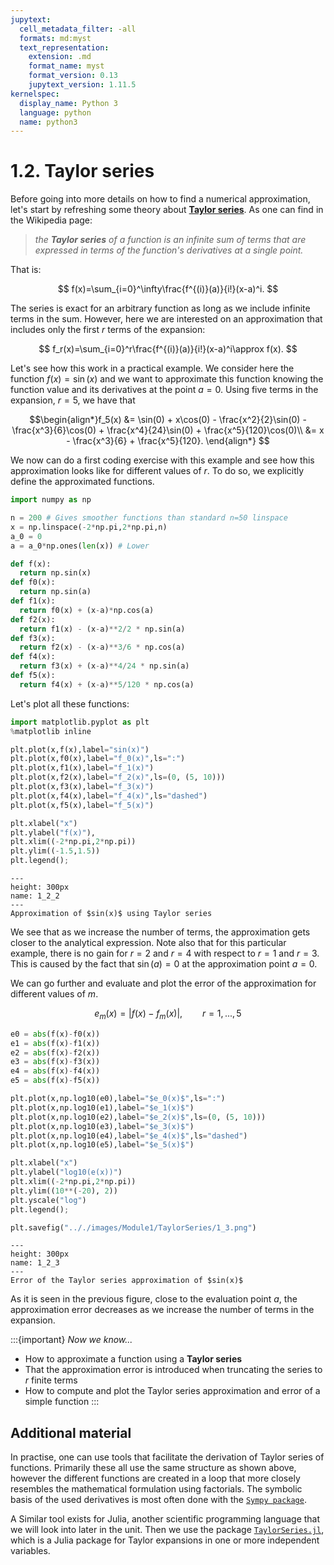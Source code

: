 ```yaml
---
jupytext:
  cell_metadata_filter: -all
  formats: md:myst
  text_representation:
    extension: .md
    format_name: myst
    format_version: 0.13
    jupytext_version: 1.11.5
kernelspec:
  display_name: Python 3
  language: python
  name: python3
---
```


# 1.2. Taylor series

Before going into more details on how to find a numerical approximation, let's start by refreshing some theory about **[Taylor series](https://en.wikipedia.org/wiki/Taylor_series)**. As one can find in the Wikipedia page:

> *the **Taylor series** of a function is an infinite sum of terms that are expressed in terms of the function's derivatives at a single point.*

That is:

$$ f(x)=\sum_{i=0}^\infty\frac{f^{(i)}(a)}{i!}(x-a)^i. $$

The series is exact for an arbitrary function as long as we include infinite terms in the sum. However, here we are interested on an approximation that includes only the first $r$ terms of the expansion: 

$$ f_r(x)=\sum_{i=0}^r\frac{f^{(i)}(a)}{i!}(x-a)^i\approx f(x). $$

Let's see how this work in a practical example. We consider here the function $f(x)=\sin(x)$ and we want to approximate this function knowing the function value and its derivatives at the point $a=0$. Using five terms in the expansion, $r=5$, we have that 

$$\begin{align*}f_5(x) &= \sin(0) + x\cos(0) - \frac{x^2}{2}\sin(0) - \frac{x^3}{6}\cos(0) + \frac{x^4}{24}\sin(0) + \frac{x^5}{120}\cos(0)\\
                      &= x - \frac{x^3}{6} + \frac{x^5}{120}.
\end{align*} $$

We now can do a first coding exercise with this example and see how this approximation looks like for different values of $r$. To do so, we explicitly define the approximated functions.
```python
import numpy as np

n = 200 # Gives smoother functions than standard n=50 linspace
x = np.linspace(-2*np.pi,2*np.pi,n)
a_0 = 0
a = a_0*np.ones(len(x)) # Lower 

def f(x):
  return np.sin(x)
def f0(x):
  return np.sin(a)
def f1(x):
  return f0(x) + (x-a)*np.cos(a)
def f2(x):
  return f1(x) - (x-a)**2/2 * np.sin(a)
def f3(x):
  return f2(x) - (x-a)**3/6 * np.cos(a)
def f4(x):
  return f3(x) + (x-a)**4/24 * np.sin(a)
def f5(x):
  return f4(x) + (x-a)**5/120 * np.cos(a)
```
Let's plot all these functions:
```python
import matplotlib.pyplot as plt
%matplotlib inline

plt.plot(x,f(x),label="sin(x)")
plt.plot(x,f0(x),label="f_0(x)",ls=":")
plt.plot(x,f1(x),label="f_1(x)")
plt.plot(x,f2(x),label="f_2(x)",ls=(0, (5, 10)))
plt.plot(x,f3(x),label="f_3(x)")
plt.plot(x,f4(x),label="f_4(x)",ls="dashed")
plt.plot(x,f5(x),label="f_5(x)")

plt.xlabel("x")
plt.ylabel("f(x)"),
plt.xlim((-2*np.pi,2*np.pi))
plt.ylim((-1.5,1.5))
plt.legend();
```

```{figure} .././images/Module1/TaylorSeries/1_2.png
---
height: 300px
name: 1_2_2
---
Approximation of $sin(x)$ using Taylor series
```

We see that as we increase the number of terms, the approximation gets closer to the analytical expression. Note also that for this particular example, there is no gain for $r=2$ and $r=4$ with respect to $r=1$ and $r=3$. This is caused by the fact that $\sin(a)=0$ at the approximation point $a=0$.

We can go further and evaluate and plot the error of the approximation for different values of $m$.

$$ e_m(x)=|f(x)-f_m(x)|,\qquad r=1,...,5$$

```python
e0 = abs(f(x)-f0(x))
e1 = abs(f(x)-f1(x))
e2 = abs(f(x)-f2(x))
e3 = abs(f(x)-f3(x))
e4 = abs(f(x)-f4(x))
e5 = abs(f(x)-f5(x))

plt.plot(x,np.log10(e0),label="$e_0(x)$",ls=":")
plt.plot(x,np.log10(e1),label="$e_1(x)$")
plt.plot(x,np.log10(e2),label="$e_2(x)$",ls=(0, (5, 10)))
plt.plot(x,np.log10(e3),label="$e_3(x)$")
plt.plot(x,np.log10(e4),label="$e_4(x)$",ls="dashed")
plt.plot(x,np.log10(e5),label="$e_5(x)$")

plt.xlabel("x")
plt.ylabel("log10(e(x))")
plt.xlim((-2*np.pi,2*np.pi))
plt.ylim((10**(-20), 2))
plt.yscale("log")
plt.legend();

plt.savefig(".././images/Module1/TaylorSeries/1_3.png")
```

```{figure} .././images/Module1/TaylorSeries/1_3.png
---
height: 300px
name: 1_2_3
---
Error of the Taylor series approximation of $sin(x)$ 
```

As it is seen in the previous figure, close to the evaluation point $a$, the approximation error decreases as we increase the number of terms in the expansion.

:::{important} *Now we know...*
* How to approximate a function using a **Taylor series**
* That the approximation error is introduced when truncating the series to $r$ finite terms
* How to compute and plot the Taylor series approximation and error of a simple function
:::

## Additional material
In practise, one can use tools that facilitate the derivation of Taylor series of functions. Primarily these all use the same structure as shown above, however the different functions are created in a loop that more closely resembles the mathematical formulation using factorials. The symbolic basis of the used derivatives is most often done with the [`Sympy package`](https://docs.sympy.org/latest/modules/series/series.html).

A Similar tool exists for Julia, another scientific programming language that we will look into later in the unit. Then we use the package [`TaylorSeries.jl`](https://juliadiff.org/TaylorSeries.jl/stable/), which is a Julia package for Taylor expansions in one or more independent variables.